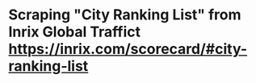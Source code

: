 # Scraping "City Ranking List" from Inrix Global Traffict https://inrix.com/scorecard/#city-ranking-list
